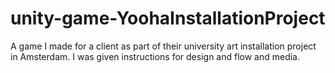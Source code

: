 # unity-game-YoohaInstallationProject
A game I made for a client as part of their university art installation project in Amsterdam. I was given instructions for design and flow and media.
